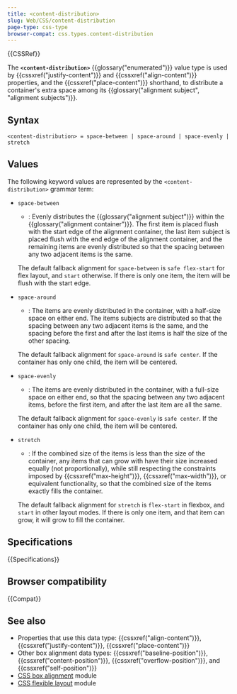 ```yaml
---
title: <content-distribution>
slug: Web/CSS/content-distribution
page-type: css-type
browser-compat: css.types.content-distribution
---
```


{{CSSRef}}

The **`<content-distribution>`** {{glossary("enumerated")}} value type is used by {{cssxref("justify-content")}} and {{cssxref("align-content")}} properties, and the {{cssxref("place-content")}} shorthand, to distribute a container's extra space among its {{glossary("alignment subject", "alignment subjects")}}.

## Syntax

```plain
<content-distribution> = space-between | space-around | space-evenly | stretch
```

## Values

The following keyword values are represented by the `<content-distribution>` grammar term:

- `space-between`

  - : Evenly distributes the {{glossary("alignment subject")}} within the {{glossary("alignment container")}}. The first item is placed flush with the start edge of the alignment container, the last item subject is placed flush with the end edge of the alignment container, and the remaining items are evenly distributed so that the spacing between any two adjacent items is the same.

  The default fallback alignment for `space-between` is `safe flex-start` for flex layout, and `start` otherwise. If there is only one item, the item will be flush with the start edge.

- `space-around`

  - : The items are evenly distributed in the container, with a half-size space on either end. The items subjects are distributed so that the spacing between any two adjacent items is the same, and the spacing before the first and after the last items is half the size of the other spacing.

  The default fallback alignment for `space-around` is `safe center`. If the container has only one child, the item will be centered.

- `space-evenly`

  - : The items are evenly distributed in the container, with a full-size space on either end, so that the spacing between any two adjacent items, before the first item, and after the last item are all the same.

  The default fallback alignment for `space-evenly` is `safe center`. If the container has only one child, the item will be centered.

- `stretch`

  - : If the combined size of the items is less than the size of the container, any items that can grow with have their size increased equally (not proportionally), while still respecting the constraints imposed by {{cssxref("max-height")}}, {{cssxref("max-width")}}, or equivalent functionality, so that the combined size of the items exactly fills the container.

  The default fallback alignment for `stretch` is `flex-start` in flexbox, and `start` in other layout modes. If there is only one item, and that item can grow, it will grow to fill the container.

## Specifications

{{Specifications}}

## Browser compatibility

{{Compat}}

## See also

- Properties that use this data type: {{cssxref("align-content")}}, {{cssxref("justify-content")}}, {{cssxref("place-content")}}
- Other box alignment data types: {{cssxref("baseline-position")}}, {{cssxref("content-position")}}, {{cssxref("overflow-position")}}, and {{cssxref("self-position")}}
- [CSS box alignment](/en-US/docs/Web/CSS/CSS_box_alignment) module
- [CSS flexible layout](/en-US/docs/Web/CSS/CSS_flexible_layout) module
